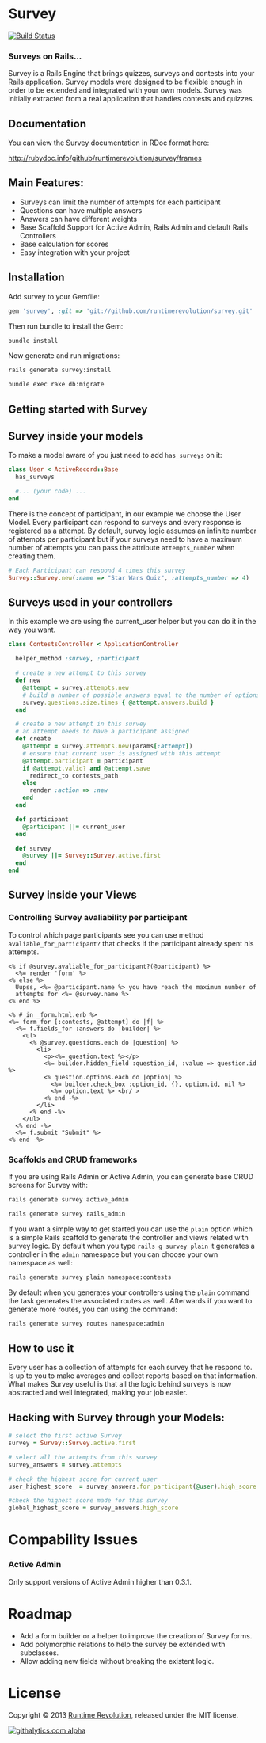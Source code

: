 # Survey

[![Build Status](https://travis-ci.org/runtimerevolution/survey.png?branch=master)](https://travis-ci.org/runtimerevolution/survey)

### Surveys on Rails...

Survey is a Rails Engine that brings quizzes, surveys and contests into your Rails
application. Survey models were designed to be flexible enough in order to be extended and
integrated with your own models. Survey was initially extracted from a real application that handles contests and quizzes.

## Documentation

You can view the Survey documentation in RDoc format here:

http://rubydoc.info/github/runtimerevolution/survey/frames

## Main Features:
 - Surveys can limit the number of attempts for each participant
 - Questions can have multiple answers
 - Answers can have different weights
 - Base Scaffold Support for Active Admin, Rails Admin and default Rails Controllers
 - Base calculation for scores
 - Easy integration with your project

## Installation

Add survey to your Gemfile:
```ruby
gem 'survey', :git => 'git://github.com/runtimerevolution/survey.git'

```
Then run bundle to install the Gem:
```sh
bundle install
```
Now generate and run migrations:
```sh
rails generate survey:install

bundle exec rake db:migrate
```

## Getting started with Survey

## Survey inside your models
To make a model aware of you just need to add `has_surveys` on it:
```ruby
class User < ActiveRecord::Base
  has_surveys

  #... (your code) ...
end
```
There is the concept of participant, in our example we choose the User Model.
Every participant can respond to surveys and every response is registered as a attempt.
By default, survey logic assumes an infinite number of attempts per participant
but if your surveys need to have a maximum number of attempts
you can pass the attribute `attempts_number` when creating them.
```ruby
# Each Participant can respond 4 times this survey
Survey::Survey.new(:name => "Star Wars Quiz", :attempts_number => 4)
```
## Surveys used in your controllers
In this example we are using the current_user helper
but you can do it in the way you want.

```ruby
class ContestsController < ApplicationController

  helper_method :survey, :participant

  # create a new attempt to this survey
  def new
    @attempt = survey.attempts.new
    # build a number of possible answers equal to the number of options
    survey.questions.size.times { @attempt.answers.build }
  end

  # create a new attempt in this survey
  # an attempt needs to have a participant assigned
  def create
    @attempt = survey.attempts.new(params[:attempt])
    # ensure that current user is assigned with this attempt
    @attempt.participant = participant
    if @attempt.valid? and @attempt.save
      redirect_to contests_path
    else
      render :action => :new
    end
  end

  def participant
    @participant ||= current_user
  end

  def survey
    @survey ||= Survey::Survey.active.first
  end
end
```

## Survey inside your Views

### Controlling Survey avaliability per participant
To control which page participants see you can use method `avaliable_for_participant?`
that checks if the participant already spent his attempts.
```erb
<% if @survey.avaliable_for_participant?(@participant) %>
  <%= render 'form' %>
<% else %>
  Uupss, <%= @participant.name %> you have reach the maximum number of
  attempts for <%= @survey.name %>
<% end %>

<% # in _form.html.erb %>
<%= form_for [:contests, @attempt] do |f| %>
  <%= f.fields_for :answers do |builder| %>
    <ul>
      <% @survey.questions.each do |question| %>
        <li>
          <p><%= question.text %></p>
          <%= builder.hidden_field :question_id, :value => question.id %>
          <% question.options.each do |option| %>
            <%= builder.check_box :option_id, {}, option.id, nil %>
            <%= option.text %> <br/ >
          <% end -%>
        </li>
      <% end -%>
    </ul>
  <% end -%>
  <%= f.submit "Submit" %>
<% end -%>
```

### Scaffolds and CRUD frameworks
If you are using Rails Admin or Active Admin, you can generate base CRUD screens for Survey with:
```sh
rails generate survey active_admin

rails generate survey rails_admin
```
If you want a simple way to get started you can use the `plain` option which is a simple Rails scaffold to generate the controller and views related with survey logic.
By default when you type `rails g survey plain` it generates a controller in the `admin` namespace but you can choose your own namespace as well:
```sh
rails generate survey plain namespace:contests
```

By default when you generates your controllers using the `plain` command the task
generates the associated routes as well.
Afterwards if you want to generate more routes, you can using the command:

```sh
rails generate survey routes namespace:admin
```

## How to use it
Every user has a collection of attempts for each survey that he respond to. Is up to you to
make averages and collect reports based on that information.
What makes Survey useful is that all the logic behind surveys is now abstracted and well integrated,
making your job easier.

## Hacking with Survey through your Models:

```ruby
# select the first active Survey
survey = Survey::Survey.active.first

# select all the attempts from this survey
survey_answers = survey.attempts

# check the highest score for current user
user_highest_score  = survey_answers.for_participant(@user).high_score

#check the highest score made for this survey
global_highest_score = survey_answers.high_score
```
# Compability Issues
### Active Admin
Only support versions of Active Admin higher than 0.3.1.

# Roadmap

- Add a form builder or a helper to improve the creation of Survey forms.
- Add polymorphic relations to help the survey be extended with subclasses.
- Allow adding new fields without breaking the existent logic.

# License
Copyright © 2013 [Runtime Revolution](http://www.runtime-revolution.com), released under the MIT license.

[![githalytics.com alpha](https://cruel-carlota.pagodabox.com/59be37fe81712a1a4dadc798325a30ee "githalytics.com")](http://githalytics.com/runtimerevolution/survey)
